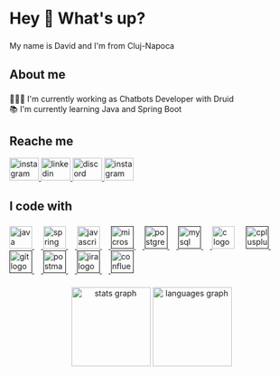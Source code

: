 <h1 align="left">Hey 👋 What's up?</h1>

###

<p align="left">My name is David and I'm from Cluj-Napoca</p>

###

<h2 align="left">About me</h2>

###

<p align="left">👨🏻‍💻 I'm currently working as Chatbots Developer with Druid<br>📚 I'm currently learning Java and Spring
    Boot</p>

###
<h2 align="left">Reache me</h2>

<div align="left">
    <a href="mailto: d_david8@yahoo.com" target="_blank">
        <img src="https://raw.githubusercontent.com/maurodesouza/profile-readme-generator/master/src/assets/icons/social/gmail/default.svg"
             target="_blank" width="52" height="40" alt="instagram logo"/>
    </a>
    <a href="https://www.linkedin.com/in/d-david8" target="_blank">
        <img src="https://raw.githubusercontent.com/maurodesouza/profile-readme-generator/master/src/assets/icons/social/linkedin/default.svg"
             target="_blank" width="52" height="40" alt="linkedin logo"/>
    </a>
    <a href="https://discordapp.com/users/1048280957431599104" target="_blank">
        <img src="https://raw.githubusercontent.com/maurodesouza/profile-readme-generator/master/src/assets/icons/social/discord/default.svg"
             target="_blank" width="52" height="40" alt="discord logo"/>
    </a>
    <a href="https://www.instagram.com/d_david8" target="_blank">
        <img src="https://raw.githubusercontent.com/maurodesouza/profile-readme-generator/master/src/assets/icons/social/instagram/default.svg"
             target="_blank" width="52" height="40" alt="instagram logo"/>
    </a>
</div>

###

<h2 align="left">I code with</h2>

###

<div align="left">
    <a href="https://www.java.com/en">
        <img src="https://cdn.jsdelivr.net/gh/devicons/devicon/icons/java/java-original.svg" target="_blank" height="40"
             alt="java logo"/>
        <img width="12"/>
    </a>
    <a href="https://spring.io/">
        <img src="https://cdn.jsdelivr.net/gh/devicons/devicon/icons/spring/spring-original.svg" target="_blank" height="40" alt="spring logo"/>
        <img width="12"/>
    </a>
    <a href="https://developer.mozilla.org/en-US/docs/Web/JavaScript">
        <img src="https://cdn.jsdelivr.net/gh/devicons/devicon/icons/javascript/javascript-original.svg" target="_blank" height="40" alt="javascript logo"/>
        <img width="12"/>
    </a>
    <a href="">
        <img src="https://cdn.simpleicons.org/microsoftsqlserver/CC2927" target="_blank" height="40"
             alt="microsoftsqlserver logo"/>
        <img width="12"/>
    </a>
    <a href="">
        <img src="https://cdn.jsdelivr.net/gh/devicons/devicon/icons/postgresql/postgresql-original.svg" height="40"
             alt="postgresql logo"/>
        <img width="12"/>
    </a>
    <a href="">
        <img src="https://cdn.jsdelivr.net/gh/devicons/devicon/icons/mysql/mysql-original.svg" height="40"
             alt="mysql logo"/>
        <img width="12"/>
    </a>
    <a>
        <img src="https://cdn.jsdelivr.net/gh/devicons/devicon/icons/c/c-original.svg" height="40" alt="c logo"/>
        <img width="12"/>
    </a>
    <a href="">
        <img src="https://cdn.jsdelivr.net/gh/devicons/devicon/icons/cplusplus/cplusplus-original.svg" height="40"
             alt="cplusplus logo"/>
        <img width="12"/>
    </a>
    <a href="">
        <img src="https://cdn.jsdelivr.net/gh/devicons/devicon/icons/git/git-original.svg" height="40" alt="git logo"/>
        <img width="12"/>
    </a>
    <a href="">
        <img src="https://skillicons.dev/icons?i=postman" height="40" alt="postman logo"/>
        <img width="12"/>
    </a>
    <a href="">
        <img src="https://cdn.jsdelivr.net/gh/devicons/devicon/icons/jira/jira-original.svg" height="40"
             alt="jira logo"/>
        <img width="12"/>
    </a>
    <a href="">
        <img src="https://cdn.jsdelivr.net/gh/devicons/devicon/icons/confluence/confluence-original.svg" height="40"
             alt="confluence logo"/>
    </a>
</div>

###

<div align="center">
    <img src="https://github-readme-stats.vercel.app/api?username=d-david8&hide_title=false&hide_rank=false&show_icons=true&include_all_commits=true&count_private=true&disable_animations=false&theme=github_dark&locale=en&hide_border=true&order=1"
         height="140" alt="stats graph"/>
    <img src="https://github-readme-stats.vercel.app/api/top-langs?username=d-david8&locale=en&hide_title=false&layout=compact&card_width=320&langs_count=5&theme=github_dark&hide_border=true&order=2"
         height="140" alt="languages graph"/>
</div>

###
